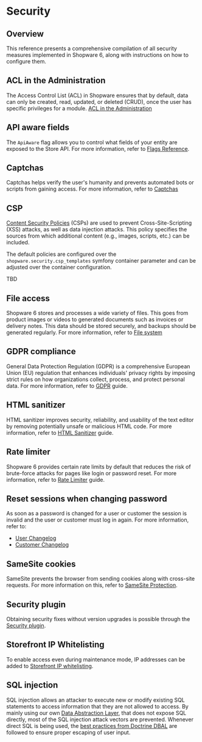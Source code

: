 # Security

## Overview

This reference presents a comprehensive compilation of all security measures implemented in Shopware 6, along with instructions on how to configure them.

## ACL in the Administration

The Access Control List (ACL) in Shopware ensures that by default, data can only be created, read, updated, or deleted (CRUD), once the user has specific privileges for a module. [ACL in the Administration](../../concepts/framework/architecture/administration-concept.md#acl-in-the-administration)

## API aware fields

The `ApiAware` flag allows you to control what fields of your entity are exposed to the Store API. For more information, refer to [Flags Reference](core-reference/dal-reference/flags-reference.md).

## Captchas

Captchas helps verify the user's humanity and prevents automated bots or scripts from gaining access. For more information, refer to [Captchas](https://docs.shopware.com/en/shopware-en/settings/basic-information#captcha)

## CSP

[Content Security Policies](https://developer.mozilla.org/en-US/docs/Web/HTTP/CSP) (CSPs) are used to prevent Cross-Site-Scripting (XSS) attacks, as well as data injection attacks. This policy specifies the sources from which additional content (e.g., images, scripts, etc.) can be included.

The default policies are configured over the `shopware.security.csp_templates` symfony container parameter and can be adjusted over the container configuration.

TBD

## File access

Shopware 6 stores and processes a wide variety of files. This goes from product images or videos to generated documents such as invoices or delivery notes. This data should be stored securely, and backups should be generated regularly. For more information, refer to [File system](/docs/guides/hosting/infrastructure/filesystem)

## GDPR compliance

General Data Protection Regulation (GDPR) is a comprehensive European Union (EU) regulation that enhances individuals' privacy rights by imposing strict rules on how organizations collect, process, and protect personal data. For more information, refer to [GDPR](https://docs.shopware.com/en/shopware-6-en/tutorials-and-faq/gdpr) guide.

## HTML sanitizer

HTML sanitizer improves security, reliability, and usability of the text editor by removing potentially unsafe or malicious HTML code. For more information, refer to [HTML Sanitizer](../../../guides/hosting/configurations/shopware/html-sanitizer.md) guide.

## Rate limiter

Shopware 6 provides certain rate limits by default that reduces the risk of brute-force attacks for pages like login or password reset. For more information, refer to [Rate Limiter](../../../guides/hosting/infrastructure/rate-limiter.md) guide.

## Reset sessions when changing password

As soon as a password is changed for a user or customer the session is invalid and the user or customer must log in again. For more information, refer to:

- [User Changelog](https://github.com/shopware/platform/commit/5ea99ee5d7a12bab3a01a64c3948eee7c4188ede)
- [Customer Changelog](https://github.com/shopware/platform/commit/47b4b094c13f62db860be2f431138bb45c0bd0b6)

## SameSite cookies

SameSite prevents the browser from sending cookies along with cross-site requests. For more information on this, refer to [SameSite Protection](../../../guides/hosting/configurations/framework/samesite-protection.md).

## Security plugin

Obtaining security fixes without version upgrades is possible through the [Security plugin](../../../guides/hosting/installation-updates/cluster-setup.md#security-plugin).

## Storefront IP Whitelisting

To enable access even during maintenance mode, IP addresses can be added to [Storefront IP whitelisting](https://docs.shopware.com/en/shopware-6-en/settings/saleschannel#status).

## SQL injection

SQL injection allows an attacker to execute new or modify existing SQL statements to access information that they are not allowed to access. By mainly using our own [Data Abstraction Layer](https://developer.shopware.com/docs/concepts/framework/data-abstraction-layer.html), that does not expose SQL directly, most of the SQL injection attack vectors are prevented. Whenever direct SQL is being used, the [best practices from Doctrine DBAL](https://www.doctrine-project.org/projects/doctrine-dbal/en/current/reference/security.html) are followed to ensure proper escaping of user input.
